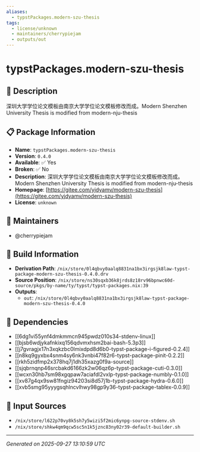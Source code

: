 ```yaml
---
aliases:
  - typstPackages.modern-szu-thesis
tags:
  - license/unknown
  - maintainers/cherrypiejam
  - outputs/out
---
```


# typstPackages.modern-szu-thesis

## 📝 Description

深圳大学学位论文模板由南京大学学位论文模板修改而成。Modern Shenzhen University Thesis is modified from modern-nju-thesis

## 📋 Package Information

- **Name**: `typstPackages.modern-szu-thesis`
- **Version**: `0.4.0`
- **Available**: ✅ Yes
- **Broken**: ✅ No
- **Description**: 深圳大学学位论文模板由南京大学学位论文模板修改而成。Modern Shenzhen University Thesis is modified from modern-nju-thesis
- **Homepage**: [https://gitee.com/yjdyamv/modern-szu-thesis](https://gitee.com/yjdyamv/modern-szu-thesis)
- **License**: `unknown`
## 👥 Maintainers

- @cherrypiejam


## 🔧 Build Information

- **Derivation Path**: `/nix/store/0l4qbvy0aalq8831na1bx3irgsjk8law-typst-package-modern-szu-thesis-0.4.0.drv`
- **Source Position**: `/nix/store/ns30sqxb36k8jrds8z18rv96bpnwc60d-source/pkgs/by-name/ty/typst/typst-packages.nix:39`
- **Outputs**:
  - `out`:  `/nix/store/0l4qbvy0aalq8831na1bx3irgsjk8law-typst-package-modern-szu-thesis-0.4.0`

## 🔗 Dependencies

- [[6dg1vi55ynf4dmkmmcn945pwdz010s34-stdenv-linux]]
- [[bjsb6wdjykafnkixq156qdvmxhsm2bai-bash-5.3p3]]
- [[j7gvragjx17n3xqkzbc0lmixdpd8d6b0-typst-package-i-figured-0.2.4]]
- [[n8kq9gyxbx4snm4sy6nk3vnbi47f82r6-typst-package-pinit-0.2.2]]
- [[rkh5zidfmp2x378hq7j1dh35xazg0f9a-source]]
- [[sjqbrnqnp46srcbakd6166zk2w06qz6p-typst-package-cuti-0.3.0]]
- [[wcxn30hb7sm98xgqpaw7aciafdl2vxlp-typst-package-numbly-0.1.0]]
- [[xv87g4qx9sw81fngiz94203si8d57j1b-typst-package-hydra-0.6.0]]
- [[xvb5smg95yyygsqhlncvlhwy98gp9y36-typst-package-tablex-0.0.9]]

## 📁 Input Sources

- `/nix/store/l622p70vy8k5sh7y5wizi5f2mic6ynpg-source-stdenv.sh`
- `/nix/store/shkw4qm9qcw5sc5n1k5jznc83ny02r39-default-builder.sh`

---
*Generated on 2025-09-27 13:10:59 UTC*
